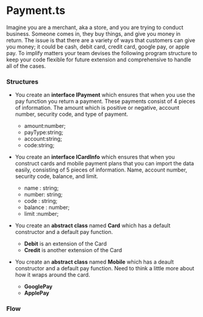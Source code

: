 # Payment.ts
Imagine you are a merchant, aka a store, and you are trying to conduct business.  Someone comes in, they buy things, and give you money in return.  The issue is that there are a variety of ways that customers can give you money; it could be cash, debit card, credit card, google pay, or apple pay.  To implify matters your team devises the following program structure to keep your code flexible for future extension and comprehensive to handle all of the cases.

### Structures

-  You create an **interface IPayment** which ensures that when you use the pay function you return a payment.  These payments consist of 4 pieces of information.  The amount which is positive or negative, account number, security code, and type of payment.
    -  amount:number;
    -  payType:string;
    -  account:string;
    -  code:string;

-  You create an **interface ICardInfo** which ensures that when you construct cards and mobile payment plans that you can import the data easily, consisting of 5 pieces of information.  Name, account number, security code, balance, and limit.
    -  name : string;
    -  number: string;
    -  code : string;
    -  balance : number;
    -  limit :number;


-  You create an **abstract class** named **Card** which has a default constructor and a default pay function.
    -  **Debit** is an extension of the Card
    -  **Credit** is another extension of the Card

-  You create an **abstract class** named **Mobile** which has a deault constructor and a default pay function.  Need to think a little more about how it wraps around the card.
    -  **GooglePay**
    -  **ApplePay**


### Flow

